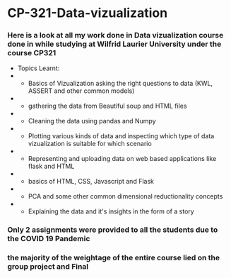 # CP-321-Data-vizualization
### Here is a look at all my work done in Data vizualization course done in while studying at Wilfrid Laurier University under the course CP321
- Topics Learnt:
- - Basics of Vizualization asking the right questions to data (KWL, ASSERT and other common models)
- - gathering the data from Beautiful soup and HTML files
- - Cleaning the data using pandas and Numpy
- - Plotting various kinds of data and inspecting which type of data vizualization is suitable for which scenario
- - Representing and uploading data on web based applications like flask and HTML
- - basics of HTML, CSS, Javascript and Flask
- - PCA and some other common dimensional reductionality concepts
- - Explaining the data and it's insights in the form of a story
### Only 2 assignments were provided to all the students due to the COVID 19 Pandemic
### the majority of the weightage of the entire course lied on the group project and Final
